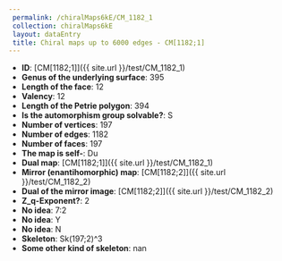 ```yaml
--- 
 permalink: /chiralMaps6kE/CM_1182_1 
 collection: chiralMaps6kE
 layout: dataEntry
 title: Chiral maps up to 6000 edges - CM[1182;1]
---
```


- **ID**: [CM[1182;1]]({{ site.url }}/test/CM_1182_1)
- **Genus of the underlying surface**: 395
- **Length of the face**: 12
- **Valency**: 12
- **Length of the Petrie polygon**: 394
- **Is the automorphism group solvable?**: S
- **Number of vertices**: 197
- **Number of edges**: 1182
- **Number of faces**: 197
- **The map is self-**: Du
- **Dual map**: [CM[1182;1]]({{ site.url }}/test/CM_1182_1)
- **Mirror (enantihomorphic) map**: [CM[1182;2]]({{ site.url }}/test/CM_1182_2)
- **Dual of the mirror image**: [CM[1182;2]]({{ site.url }}/test/CM_1182_2)
- **Z_q-Exponent?**: 2
- **No idea**:  7:2
- **No idea**: Y
- **No idea**: N
- **Skeleton**: Sk(197;2)^3
- **Some other kind of skeleton**: nan
